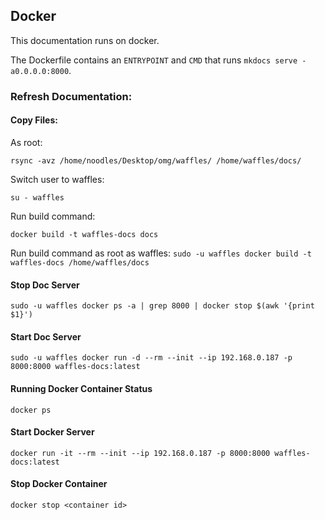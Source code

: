 ## Docker

This documentation runs on docker.

The Dockerfile contains an `ENTRYPOINT` and `CMD` that runs `mkdocs serve -a0.0.0.0:8000`.

### Refresh Documentation:

#### Copy Files:

As root:

`rsync -avz /home/noodles/Desktop/omg/waffles/ /home/waffles/docs/`

Switch user to waffles:

`su - waffles`

Run build command:

`docker build -t waffles-docs docs`

Run build command as root as waffles:
`sudo -u waffles docker build -t waffles-docs /home/waffles/docs`

#### Stop Doc Server

`sudo -u waffles docker ps -a | grep 8000 | docker stop $(awk '{print $1}')`

#### Start Doc Server

`sudo -u waffles docker run -d --rm --init --ip 192.168.0.187 -p 8000:8000 waffles-docs:latest`

#### Running Docker Container Status

`docker ps`

#### Start Docker Server

`docker run -it --rm --init --ip 192.168.0.187 -p 8000:8000 waffles-docs:latest`

#### Stop Docker Container

`docker stop <container id>`
